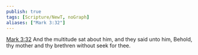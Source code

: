```yaml
---
publish: true
tags: [Scripture/NewT, noGraph]
aliases: ["Mark 3:32"]
---
```

[Mark 3:32](https://churchofjesuschrist.org/study/scriptures/nt/mark/3?lang=eng&id=p32#p32) And the multitude sat about him, and they said unto him, Behold, thy mother and thy brethren without seek for thee.
